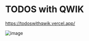 # TODOS with QWIK


https://todoswithqwik.vercel.app/

![image](https://github.com/thegears/todoswithqwikjs/assets/65253167/2b0983d3-97bc-4eea-976b-04bdbd30b5c1)

